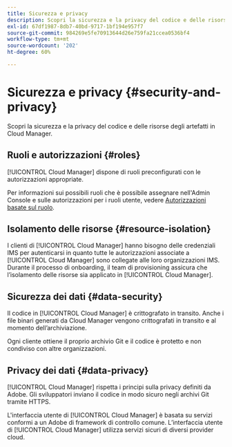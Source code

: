 ```yaml
---
title: Sicurezza e privacy
description: Scopri la sicurezza e la privacy del codice e delle risorse degli artefatti in Cloud Manager.
exl-id: 67df1987-8db7-40bd-9717-1bf194e957f7
source-git-commit: 984269e5fe70913644d26e759fa21ccea0536bf4
workflow-type: tm+mt
source-wordcount: '202'
ht-degree: 60%

---
```



# Sicurezza e privacy {#security-and-privacy}

Scopri la sicurezza e la privacy del codice e delle risorse degli artefatti in Cloud Manager.

## Ruoli e autorizzazioni {#roles}

[!UICONTROL Cloud Manager] dispone di ruoli preconfigurati con le autorizzazioni appropriate.

Per informazioni sui possibili ruoli che è possibile assegnare nell&#39;Admin Console e sulle autorizzazioni per i ruoli utente, vedere [Autorizzazioni basate sul ruolo](/help/requirements/role-based-permissions.md).

## Isolamento delle risorse {#resource-isolation}

I clienti di [!UICONTROL Cloud Manager] hanno bisogno delle credenziali IMS per autenticarsi in quanto tutte le autorizzazioni associate a [!UICONTROL Cloud Manager] sono collegate alle loro organizzazioni IMS. Durante il processo di onboarding, il team di provisioning assicura che l’isolamento delle risorse sia applicato in [!UICONTROL Cloud Manager].

## Sicurezza dei dati {#data-security}

Il codice in [!UICONTROL Cloud Manager] è crittografato in transito. Anche i file binari generati da Cloud Manager vengono crittografati in transito e al momento dell’archiviazione.

Ogni cliente ottiene il proprio archivio Git e il codice è protetto e non condiviso con altre organizzazioni.

## Privacy dei dati {#data-privacy}

[!UICONTROL Cloud Manager] rispetta i principi sulla privacy definiti da Adobe. Gli sviluppatori inviano il codice in modo sicuro negli archivi Git tramite HTTPS.

L&#39;interfaccia utente di [!UICONTROL Cloud Manager] è basata su servizi conformi a un Adobe di framework di controllo comune. L’interfaccia utente di [!UICONTROL Cloud Manager] utilizza servizi sicuri di diversi provider cloud.
